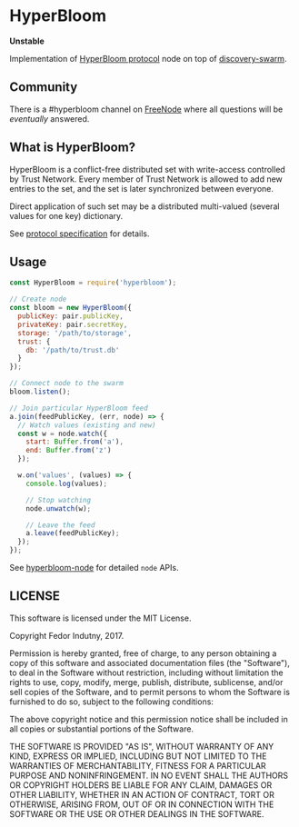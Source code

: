 # HyperBloom

**Unstable**

Implementation of [HyperBloom protocol][0] node on top of [discovery-swarm][1].

## Community

There is a #hyperbloom channel on [FreeNode][4] where all questions will be
*eventually* answered.

## What is HyperBloom?

HyperBloom is a conflict-free distributed set with write-access controlled by
Trust Network. Every member of Trust Network is allowed to add new entries to
the set, and the set is later synchronized between everyone.

Direct application of such set may be a distributed multi-valued (several
values for one key) dictionary.

See [protocol specification][2] for details.

## Usage

```js
const HyperBloom = require('hyperbloom');

// Create node
const bloom = new HyperBloom({
  publicKey: pair.publicKey,
  privateKey: pair.secretKey,
  storage: '/path/to/storage',
  trust: {
    db: '/path/to/trust.db'
  }
});

// Connect node to the swarm
bloom.listen();

// Join particular HyperBloom feed
a.join(feedPublicKey, (err, node) => {
  // Watch values (existing and new)
  const w = node.watch({
    start: Buffer.from('a'),
    end: Buffer.from('z')
  });

  w.on('values', (values) => {
    console.log(values);

    // Stop watching
    node.unwatch(w);

    // Leave the feed
    a.leave(feedPublicKey);
  });
});
```

See [hyperbloom-node][3] for detailed `node` APIs.

## LICENSE

This software is licensed under the MIT License.

Copyright Fedor Indutny, 2017.

Permission is hereby granted, free of charge, to any person obtaining a
copy of this software and associated documentation files (the
"Software"), to deal in the Software without restriction, including
without limitation the rights to use, copy, modify, merge, publish,
distribute, sublicense, and/or sell copies of the Software, and to permit
persons to whom the Software is furnished to do so, subject to the
following conditions:

The above copyright notice and this permission notice shall be included
in all copies or substantial portions of the Software.

THE SOFTWARE IS PROVIDED "AS IS", WITHOUT WARRANTY OF ANY KIND, EXPRESS
OR IMPLIED, INCLUDING BUT NOT LIMITED TO THE WARRANTIES OF
MERCHANTABILITY, FITNESS FOR A PARTICULAR PURPOSE AND NONINFRINGEMENT. IN
NO EVENT SHALL THE AUTHORS OR COPYRIGHT HOLDERS BE LIABLE FOR ANY CLAIM,
DAMAGES OR OTHER LIABILITY, WHETHER IN AN ACTION OF CONTRACT, TORT OR
OTHERWISE, ARISING FROM, OUT OF OR IN CONNECTION WITH THE SOFTWARE OR THE
USE OR OTHER DEALINGS IN THE SOFTWARE.

[0]: https://github.com/hyperbloom/hyperbloom-protocol
[1]: https://www.npmjs.com/package/discovery-swarm
[2]: https://github.com/hyperbloom/hyperbloom-protocol/blob/master/spec.md
[3]: https://github.com/hyperbloom/hyperbloom-node
[4]: https://freenode.net/

